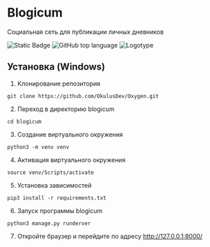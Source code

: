 # Blogicum
<!-- Описание репозитория -->
Cоциальная сеть для публикации личных дневников

<!--Блок информации о репозитории в бейджах-->
![Static Badge](https://img.shields.io/badge/onebuggyanothercracky-django_sprint1-django_sprint1)
![GitHub top language](https://img.shields.io/github/languages/top/onebuggyanothercracky/django_sprint1)
![Logotype](./html/img/logo.png)

<!--Установка-->
## Установка (Windows)

1. Клонирование репозитория 

```git clone https://github.com/OkulusDev/Oxygen.git```

2. Переход в директорию blogicum

```cd blogicum```

3. Создание виртуального окружения

```python3 -m venv venv```

4. Активация виртуального окружения

```source venv/Scripts/activate```

5. Установка зависимостей

```pip3 install -r requirements.txt```

6. Запуск программы blogicum

```python3 manage.py runderver```

7. Откройте браузер и перейдите по адресу http://127.0.0.1:8000/
